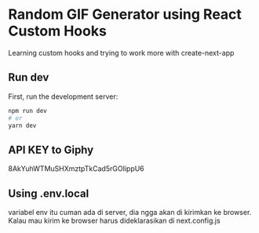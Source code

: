 # Random GIF Generator using React Custom Hooks

Learning custom hooks and trying to work more with create-next-app

## Run dev

First, run the development server:

```bash
npm run dev
# or
yarn dev
```

## API KEY to Giphy

8AkYuhWTMuSHXmztpTkCad5rGOIippU6

## Using .env.local

variabel env itu cuman ada di server, dia ngga akan di kirimkan ke browser. Kalau mau kirim ke browser harus dideklarasikan di next.config.js